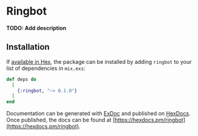 # Ringbot

**TODO: Add description**

## Installation

If [available in Hex](https://hex.pm/docs/publish), the package can be installed
by adding `ringbot` to your list of dependencies in `mix.exs`:

```elixir
def deps do
  [
    {:ringbot, "~> 0.1.0"}
  ]
end
```

Documentation can be generated with [ExDoc](https://github.com/elixir-lang/ex_doc)
and published on [HexDocs](https://hexdocs.pm). Once published, the docs can
be found at [https://hexdocs.pm/ringbot](https://hexdocs.pm/ringbot).

